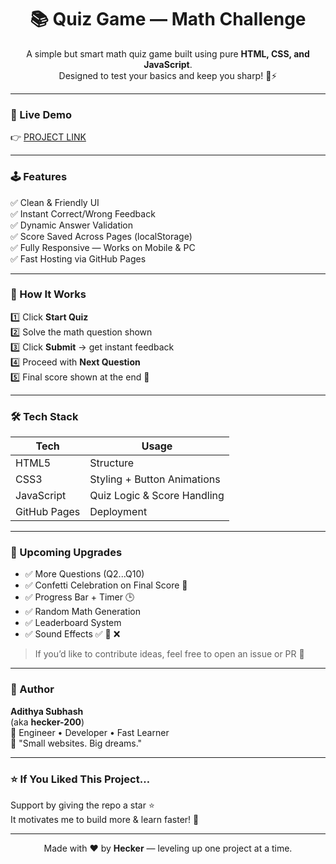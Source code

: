 <h1 align="center">📚 Quiz Game — Math Challenge</h1>

<p align="center">
  A simple but smart math quiz game built using pure <strong>HTML, CSS, and JavaScript</strong>.<br>
  Designed to test your basics and keep you sharp! 🧠⚡
</p>

---

### 🎯 Live Demo  
👉 [PROJECT LINK](https://hecker-200.github.io/quiz-game/)

---

### 🕹️ Features

✅ Clean & Friendly UI  
✅ Instant Correct/Wrong Feedback  
✅ Dynamic Answer Validation  
✅ Score Saved Across Pages (localStorage)  
✅ Fully Responsive — Works on Mobile & PC  
✅ Fast Hosting via GitHub Pages

---

### 🧩 How It Works

1️⃣ Click **Start Quiz**  
2️⃣ Solve the math question shown  
3️⃣ Click **Submit** → get instant feedback  
4️⃣ Proceed with **Next Question**  
5️⃣ Final score shown at the end 🎯

---

### 🛠️ Tech Stack

| Tech | Usage |
|------|------|
| HTML5 | Structure |
| CSS3 | Styling + Button Animations |
| JavaScript | Quiz Logic & Score Handling |
| GitHub Pages | Deployment |

---

### 🚀 Upcoming Upgrades

- ✅ More Questions (Q2...Q10)
- ✅ Confetti Celebration on Final Score 🎉
- ✅ Progress Bar + Timer 🕒  
- ✅ Random Math Generation
- ✅ Leaderboard System  
- ✅ Sound Effects ✅ 🔔 ❌

> If you’d like to contribute ideas, feel free to open an issue or PR 🤝

---

### 👤 Author

**Adithya Subhash**  
(aka **hecker-200**)  
📍 Engineer • Developer • Fast Learner  
💬 "Small websites. Big dreams."

---

### ⭐ If You Liked This Project…

Support by giving the repo a star ⭐  
It motivates me to build more & learn faster! 🙌

---

<p align="center">
  Made with ♥ by <strong>Hecker</strong> — leveling up one project at a time.
</p>
